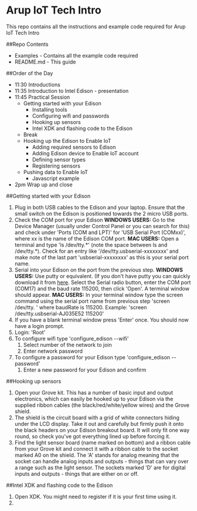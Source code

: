 # Arup IoT Tech Intro
This repo contains all the instructions and example code required for Arup IoT Tech Intro

##Repo Contents
* Examples - Contains all the example code required
* README.md - This guide

##Order of the Day
* 11:30 Introductions
* 11:35 Introduction to Intel Edison - presentation
* 11:45 Practical Session
	* Getting started with your Edison
		* Installing tools
		* Configuring wifi and passwords
		* Hooking up sensors
		* Intel XDK and flashing code to the Edison
	* Break
	* Hooking up the Edison to Enable IoT
		* Adding required sensors to Edison
		* Adding Edison device to Enable IoT account
		* Defining sensor types
		* Registering sensors
	* Pushing data to Enable IoT
		* Javascript example
* 2pm Wrap up and close

##Getting started with your Edison
1. Plug in both USB cables to the Edison and your laptop. Ensure that the small switch on the Edison is positioned towards the 2 micro USB ports.
2. Check the COM port for your Edison
**WINDOWS USERS:** Go to the Device Manager (usually under Control Panel or you can search for this) and check under 'Ports (COM and LPT)' for 'USB Serial Port (COMxx)', where xx is the name of the Edison COM port.
**MAC USERS:** Open a terminal and type 'ls /dev/tty.\*' (note the space between ls and /dev/tty.\*). Check for an entry like '/dev/tty.usbserial-xxxxxxxx' and make note of the last part 'usbserial-xxxxxxxx' as this is your serial port name. 
3. Serial into your Edison on the port from the previous step.
**WINDOWS USERS:** Use putty or equivalent. (If you don't have putty you can quickly download it from [here](http://www.chiark.greenend.org.uk/~sgtatham/putty/download.html). Select the Serial radio button, enter the COM port (COM17) and the baud rate 115200, then click 'Open'. A terminal window should appear.
**MAC USERS:** In your terminal window type the screen command using the serial port name from previous step 'screen /dev/tty.<yourSerialPortName> <baudRate>' where baudRate is 115200. Example: 'screen /dev/tty.usbserial-AJ035E52 115200'
4. If you have a blank terminal window press 'Enter' once. You should now have a login prompt.
5. Login: 'Root'
6. To configure wifi type 'configure_edison --wifi'
	1. Select number of the network to join
	2. Enter network password
7. To configure a password for your Edison type 'configure_edison --password'
	1. Enter a new password for your Edison and confirm

##Hooking up sensors
1. Open your Grove kit. This has a number of basic input and output electronics, which can easily be hooked up to your Edison via the supplied ribbon cables (the black/red/white/yellow wires) and the Grove shield.
2. The shield is the circuit board with a grid of white connectors hiding under the LCD display. Take it out and carefully but firmly push it onto the black headers on your Edison breakout board. It will only fit one way round, so check you've got everything lined up before forcing it.
3. Find the light sensor board (name marked on bottom) and a ribbon cable from your Grove kit and connect it with a ribbon cable to the socket marked A0 on the shield. The 'A' stands for analog meaning that the socket can handle analog inputs and outputs - things that can vary over a range such as the light sensor. The sockets marked 'D' are for digital inputs and outputs - things that are either on or off.

##Intel XDK and flashing code to the Edison
1. Open XDK. You might need to register if it is your first time using it.
2. 


